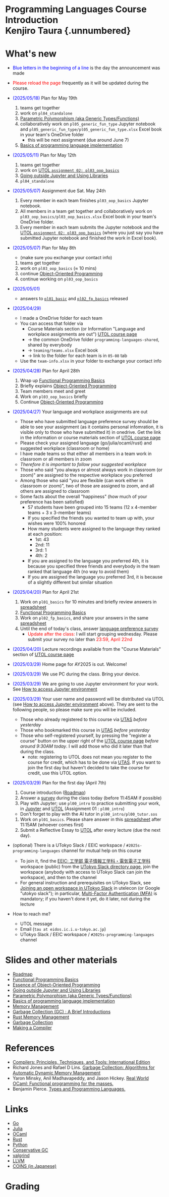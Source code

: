 <link rel="stylesheet" href="scripts/style.css">

# Programming Languages Course Introduction<br/> Kenjiro Taura {.unnumbered}

# What's new

* <font color=blue>Blue letters in the beginning of a line</font> is the day the announcement was made
* <font color=red>Please reload the page</font> frequently as it will be updated during the course.

* <font color=blue>(2025/05/18)</font> Plan for May 19th
  1. teams get together
  1. work on `pl04_standalone`
  1. [Parametric Polymorphism (aka Generic Types/Functions)](slides/04-parametric.pdf)
  1. collaboratively work on `pl05_generic_fun_type` Jupyter notebook and `pl05_generic_fun_type/pl05_generic_fun_type.xlsx` Excel book in your team's OneDrive folder
     * this will be next assignment (due around June 7)
  1. [Basics of programming language implementation](slides/05-implementation-basics.pdf)
  
* <font color=blue>(2025/05/11)</font> Plan for May 12th
  1. teams get together
  1. work on [UTOL `assignment 02: pl03_oop_basics`](https://utol.ecc.u-tokyo.ac.jp/lms/course/report/submission?idnumber=2025_0340_FEN-EE4d19L1_01&reportId=196873)
  1. [Going outside Jupyter and Using Libraries](slides/03-standalone-and-libraries.pdf)
  1. `pl04_standalone`

* <font color=blue>(2025/05/07)</font> Assignment due Sat. May 24th
  1. Every member in each team finishes `pl03_oop_basics` Jupyter notebook.
  1. All members in a team get together and collaboratively work on `pl03_oop_basics/pl03_oop_basics.xlsx` Excel book in your team's OneDrive folder.
  1. Every member in each team submits the Jupyter notebook and the [UTOL `assignment 02: pl03_oop_basics`](https://utol.ecc.u-tokyo.ac.jp/lms/course/report/submission?idnumber=2025_0340_FEN-EE4d19L1_01&reportId=196873) (where you just say you have submitted Jupyter notebook and finished the work in Excel book).

* <font color=blue>(2025/05/07)</font> Plan for May 8th
  * (make sure you exchange your contact info)
  1. teams get together 
  1. work on `pl03_oop_basics` ($\approx$ 10 mins)
  1. continue [Object-Oriented Programming](slides/02-oop.pdf)
  1. continue working on `pl03_oop_basics`

* <font color=blue>(2025/05/01)</font> 
  * answers to [`pl01_basic`](html/ans/pl01_basic.sos.ans.html) and [`pl02_fp_basics`](html/ans/pl02_fp_basics.sos.ans.html) released

* <font color=blue>(2025/04/29)</font> 
  * I made a OneDrive folder for each team
  * You can access that folder via
    * Course Materials section (or Information "Language and workplace assignments are out") [UTOL course page](https://utol.ecc.u-tokyo.ac.jp/lms/course?idnumber=2025_0340_FEN-EE4d19L1_01) 
    * -> the common OneDrive folder `programming-languages-shared`, shared by everybody 
    * -> `teaming/teams.xlsx` Excel book
    * -> link to the folder for each team is in `05-08` tab
  * Use the `team-info.xlsx` in your folder to exchange your contact info
  
* <font color=blue>(2025/04/28)</font> Plan for April 28th
  1. Wrap up [Functional Programming Basics](slides/01-functional.pdf)
  1. Briefly explains [Object-Oriented Programming](slides/02-oop.pdf)
  1. Team members meet and greet
  1. Work on `pl03_oop_basics` briefly
  1. Continue [Object-Oriented Programming](slides/02-oop.pdf)
* <font color=blue>(2025/04/27)</font> Your language and workplace assignments are out
  * Those who have submitted language preference survey should be able to see your assignment (as it contains personal infomration, it is visible only to those who have submitted it) in onedrive.  Get the link in the information or course materials section of [UTOL course page](https://utol.ecc.u-tokyo.ac.jp/lms/course?idnumber=2025_0340_FEN-EE4d19L1_01)
  * Please check your assigned language (go/julia/ocaml/rust) and suggested workplace (classroom or home)
  * I have made teams so that either all members in a team work in classroom or all members in zoom
  * _Therefore it is important to follow your suggested workplace_
  * Those who said "you always or almost always work in classroom (or zoom)" are assigned to the respective workplace you preferred
  * Among those who said "you are flexible (can work either in classroom or zoom)", two of those are assigned to zoom, and all others are assigned to classroom
  * Some facts about the overall "happiness" (how much of your preference has been satisfied)
    * 57 students have been grouped into 15 teams (12 x 4-member teams + 3 x 3-member teams)
    * If you specified the friends you wanted to team up with, your wishes were 100% honored
    * How many students were assigned to the language they ranked at each position:
      * 1st: 43
      * 2nd: 11
      * 3rd: 1
      * 4th: 2
    * If you are assigned to the language you preferred 4th, it is because you specified three friends and everybody in the team ranked that language 4th (no way to avoid them)
    * If you are assigned the language you preferred 3rd, it is because of a slightly different but similar situation
* <font color=blue>(2025/04/20)</font> Plan for April 21st
  1. Work on `pl01_basics` for 10 minutes and briefly review answers in [spreadsheet](https://univtokyo-my.sharepoint.com/:x:/g/personal/2615215597_utac_u-tokyo_ac_jp/EX7tccfLFB5FmwT-gVGyzykBPX8QjSyo6lnxfKHn0qXh4Q?e=5BXr0M)
  1. [Functional Programming Basics](slides/01-functional.pdf)
  1. Work on `pl02_fp_basics`, and share your answers in the same [spreadsheet](https://univtokyo-my.sharepoint.com/:x:/g/personal/2615215597_utac_u-tokyo_ac_jp/EX7tccfLFB5FmwT-gVGyzykBPX8QjSyo6lnxfKHn0qXh4Q?e=5BXr0M)
  1. Until the end of today's class, answer [language preference survey](https://forms.office.com/r/qnR50JQ6ZS)
     - <font color="red">Update after the class:</font> I will start grouping wednesday.  Please submit your survey no later than <font color="red">23:59, April 22nd</font>
* <font color=blue>(2025/04/20)</font> Lecture recordings available from the "Course Materials" section of [UTOL course page](https://utol.ecc.u-tokyo.ac.jp/lms/course?idnumber=2025_0340_FEN-EE4d19L1_01)
* <font color=blue>(2025/03/29)</font> Home page for AY2025 is out. Welcome!
* <font color=blue>(2025/03/29)</font> We use PC during the class. Bring your device.
* <font color=blue>(2025/03/29)</font> We are going to use Jupyter environment for your work. See [How to access Jupyter environment](html/jupyter.html?lang=en)
* <font color=blue>(2025/03/29)</font> Your user name and password will be distributed via UTOL (see [How to access Jupyter environment](html/jupyter.html?lang=en) above). They are sent to the following people, so please make sure you will be included.
  * Those who already registered to this course via [UTAS](https://utas.adm.u-tokyo.ac.jp/) _before yesterday_
  * Those who bookmarked this course in [UTAS](https://utas.adm.u-tokyo.ac.jp/) _before yesterday_
  * Those who self-registered yourself, by pressing the "register a course" button on the upper right of the [UTOL course page](https://utol.ecc.u-tokyo.ac.jp/lms/course?idnumber=2025_0340_FEN-EE4d19L1_01) _before around 9:30AM today_.  I will add those who did it later than that during the class.
    * note: registering to UTOL does not mean you register to the course for credit, which has to be done via [UTAS](https://utas.adm.u-tokyo.ac.jp/). If you want to join the first day but haven't decided to take the course for credit, use this UTOL option.
* <font color=blue>(2025/03/29)</font> Plan for the first day (April 7th)
  1. Course introduction ([Roadmap](slides/00-roadmap.pdf))
  1. Answer a [survey](https://forms.office.com/r/pXQ5WbvgBJ) during the class today (before 11:45AM if possible)
  1. Play with Jupyter; use `pl00_intro` to practice submitting your work, in [Jupyter](html/jupyter.html?lang=en) and [UTOL](https://utol.ecc.u-tokyo.ac.jp/lms/course?idnumber=2025_0340_FEN-EE4d19L1_01) (Assignment 01 : `pl00_intro`)
    * Don't forget to play with the AI tutor in `pl00_intro/pl00_tutor.sos`
  1. Work on `pl01_basics`. Please share answer in this [spreadsheet](https://univtokyo-my.sharepoint.com/:x:/g/personal/2615215597_utac_u-tokyo_ac_jp/EX7tccfLFB5FmwT-gVGyzykBPX8QjSyo6lnxfKHn0qXh4Q?e=5BXr0M) after 11:15AM (whoever comes first)
  1. Submit a Reflective Essay to [UTOL](https://utol.ecc.u-tokyo.ac.jp/lms/course?idnumber=2025_0340_FEN-EE4d19L1_01) after every lecture (due the next day).
* (optional) There is a UTokyo Slack / EEIC workspace / `#2025s-programming-languages` channel for mutual help on this course
  * To join it, find the [EEIC: 工学部 電子情報工学科・電気電子工学科](https://utokyo-eeic.slack.com) workspace (public) from the [UTokyo Slack directory page](https://utokyo.enterprise.slack.com/), join the workspace (anybody with access to UTokyo Slack can join the workspace), and then to the channel
  * For general instruction and prerequisites on UTokyo Slack, see [Joining an open workspace in UTokyo Slack](https://utelecon.adm.u-tokyo.ac.jp/en/slack/join) in utelecon (or Google "utokyo slack"); in particular, [Multi-Factor Authentication (MFA)](https://utelecon.adm.u-tokyo.ac.jp/en/utokyo_account/mfa/) is mandatory; if you haven't done it yet, do it later, not during the lecture
* How to reach me?
  * UTOL message
  * Email (`tau at eidos.ic.i.u-tokyo.ac.jp`)
  * UTokyo Slack / EEIC workspace / `#2025s-programming-languages` channel

# Slides and other materials

* [Roadmap](slides/00-roadmap.pdf)
* [Functional Programming Basics](slides/01-functional.pdf)
* [Essence of Object-Oriented Programming](slides/02-oop.pdf)
* [Going outside Jupyter and Using Libraries](slides/03-standalone-and-libraries.pdf)
* [Parametric Polymorphism (aka Generic Types/Functions)](slides/04-parametric.pdf)
* [Basics of programming language implementation](slides/05-implementation-basics.pdf)
* [Memory Management](slides/06-memory-management.pdf)
* [Garbage Collection (GC) : A Brief Introductions](slides/07-gc-basics.pdf)
* [Rust Memory Management](slides/08-rust.pdf)
* [Garbage Collection](slides/09-gc-adv.pdf)
* [Making a Compiler](slides/10-compiler.pdf )

# References

* [Compilers: Principles, Techniques, and Tools: International Edition](https://www.amazon.co.jp/Compilers-Principles-Techniques-Tools-International/dp/0321491696)
* Richard Jones and Rafael D Lins. [Garbage Collection: Algorithms for Automatic Dynamic Memory Management](https://www.amazon.co.jp/Programming-Rust-Fast-Systems-Development/dp/1492052590/ref=pd_lpo_1?pd_rd_i=1492052590&psc=1)
* Yaron Minsky, Anil Madhavapeddy, and Jason Hickey. [Real World OCaml: Functional programming for the masses.](http://www.amazon.com/Real-World-OCaml-Functional-programming/dp/144932391X/ref=tmm_pap_title_0?ie=UTF8&qid=1396268703&sr=8-1-spell)
* Benjamin Pierce. [Types and Programming Languages.](http://www.cis.upenn.edu/~bcpierce/tapl/)

# Links

* [Go](https://go.dev/)
* [Julia](https://julialang.org/)
* [OCaml](http://caml.inria.fr/)
* [Rust](https://www.rust-lang.org/)
* [Python](https://www.python.org/)
* [Conservative GC](http://valgrind.org/)
* [valgrind](http://valgrind.org/)
* [LLVM](http://llvm.org/)
* [COINS (in Japanese)](http://coins-compiler.sourceforge.jp/international/)

# Grading
